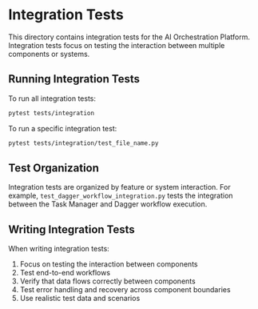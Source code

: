 # Integration Tests

This directory contains integration tests for the AI Orchestration Platform. Integration tests focus on testing the interaction between multiple components or systems.

## Running Integration Tests

To run all integration tests:

```bash
pytest tests/integration
```

To run a specific integration test:

```bash
pytest tests/integration/test_file_name.py
```

## Test Organization

Integration tests are organized by feature or system interaction. For example, `test_dagger_workflow_integration.py` tests the integration between the Task Manager and Dagger workflow execution.

## Writing Integration Tests

When writing integration tests:

1. Focus on testing the interaction between components
2. Test end-to-end workflows
3. Verify that data flows correctly between components
4. Test error handling and recovery across component boundaries
5. Use realistic test data and scenarios

